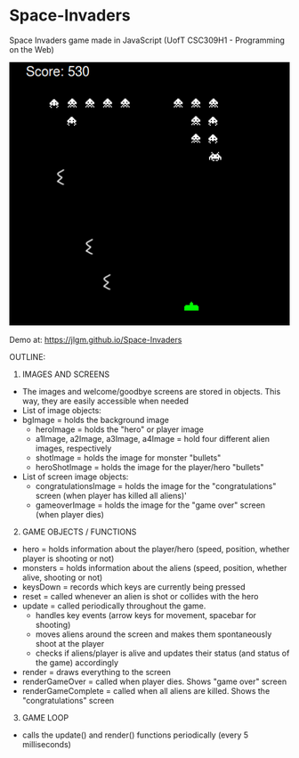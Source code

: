# Space-Invaders
Space Invaders game made in JavaScript (UofT CSC309H1 - Programming on the Web)

![alt tag](https://raw.githubusercontent.com/jlgm/Space-Invaders/master/game.png)

Demo at: https://jlgm.github.io/Space-Invaders

OUTLINE:
1) IMAGES AND SCREENS
- The images and welcome/goodbye screens are stored in objects. This way, they are easily accessible when needed
- List of image objects:
- bgImage = holds the background image
  - heroImage = holds the "hero" or player image
  - a1Image, a2Image, a3Image, a4Image = hold four different alien images, respectively
  - shotImage = holds the image for monster "bullets"
  - heroShotImage = holds the image for the player/hero "bullets"
- List of screen image objects:
  - congratulationsImage = holds the image for the "congratulations" screen (when player has killed all aliens)'
  - gameoverImage = holds the image for the "game over" screen (when player dies)

2) GAME OBJECTS / FUNCTIONS
- hero = holds information about the player/hero (speed, position, whether player is shooting or not)
- monsters = holds information about the aliens (speed, position, whether alive, shooting or not)
- keysDown = records which keys are currently being pressed
- reset = called whenever an alien is shot or collides with the hero
- update = called periodically throughout the game.
  - handles key events (arrow keys for movement, spacebar for shooting)
  - moves aliens around the screen and makes them spontaneously shoot at the player
  - checks if aliens/player is alive and updates their status (and status of the game) accordingly
- render = draws everything to the screen
- renderGameOver = called when player dies. Shows "game over" screen
- renderGameComplete = called when all aliens are killed. Shows the "congratulations" screen

3) GAME LOOP
- calls the update() and render() functions periodically (every 5 milliseconds)
